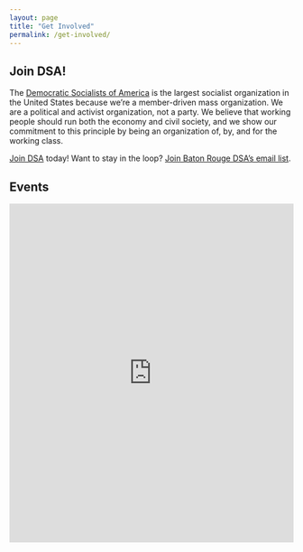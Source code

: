 ```yaml
---
layout: page
title: "Get Involved"
permalink: /get-involved/
---
```


<h2>Join DSA!</h2>

The [Democratic Socialists of America](https://www.dsausa.org/) is the largest socialist organization in the United States because we’re a member-driven mass organization. We are a political and activist organization, not a party. We believe that working people should run both the economy and civil society, and we show our commitment to this principle by being an organization of, by, and for the working class.

[Join DSA](https://act.dsausa.org/donate/membership/?source=Baton%20Rouge) today!
Want to stay in the loop? [Join Baton Rouge DSA’s email list](https://actionnetwork.org/forms/join-brdsa).

<h2>Events</h2>

<div class="span9">

<iframe src="https://calendar.google.com/calendar/embed?src=33f91d95d3ed14ecfbf1848ae987b26e0b8979829a078c99a2d142fadbec13bd%40group.calendar.google.com&ctz=America%2FChicago" style="border: 0" width="100%" height="600" frameborder="0" scrolling="no"></iframe>

</div>

<link href='https://actionnetwork.org/css/style-embed-v3.css' rel='stylesheet' type='text/css' /><script src='https://actionnetwork.org/widgets/v5/form/join-brdsa?format=js&source=widget'></script><div id='can-form-area-join-brdsa' style='width: 100%'><!-- this div is the target for our HTML insertion --></div>


